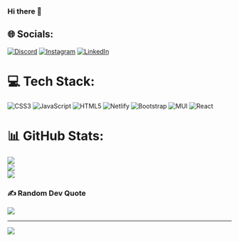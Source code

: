 ### Hi there 👋


## 🌐 Socials:
[![Discord](https://img.shields.io/badge/Discord-%237289DA.svg?logo=discord&logoColor=white)](https://discord.gg/https://discord.gg/M55b5Nd5) [![Instagram](https://img.shields.io/badge/Instagram-%23E4405F.svg?logo=Instagram&logoColor=white)](https://instagram.com/https://www.instagram.com/abhilashsingh4597/?next=%2F) [![LinkedIn](https://img.shields.io/badge/LinkedIn-%230077B5.svg?logo=linkedin&logoColor=white)](https://linkedin.com/in/www.linkedin.com/in/abhilash-singh-818a46244) 


# 💻 Tech Stack:
![CSS3](https://img.shields.io/badge/css3-%231572B6.svg?style=plastic&logo=css3&logoColor=white) ![JavaScript](https://img.shields.io/badge/javascript-%23323330.svg?style=plastic&logo=javascript&logoColor=%23F7DF1E) ![HTML5](https://img.shields.io/badge/html5-%23E34F26.svg?style=plastic&logo=html5&logoColor=white) ![Netlify](https://img.shields.io/badge/netlify-%23000000.svg?style=plastic&logo=netlify&logoColor=#00C7B7) ![Bootstrap](https://img.shields.io/badge/bootstrap-%23563D7C.svg?style=plastic&logo=bootstrap&logoColor=white) ![MUI](https://img.shields.io/badge/MUI-%230081CB.svg?style=plastic&logo=material-ui&logoColor=white) ![React](https://img.shields.io/badge/react-%2320232a.svg?style=plastic&logo=react&logoColor=%2361DAFB)


# 📊 GitHub Stats:
![](https://github-readme-stats.vercel.app/api?username=Abhilash4597&theme=monokai&hide_border=false&include_all_commits=false&count_private=true)<br/>
![](https://github-readme-streak-stats.herokuapp.com/?user=Abhilash4597&theme=monokai&hide_border=false)<br/>
![](https://github-readme-stats.vercel.app/api/top-langs/?username=Abhilash4597&theme=monokai&hide_border=false&include_all_commits=false&count_private=true&layout=compact)


### ✍️ Random Dev Quote
![](https://quotes-github-readme.vercel.app/api?type=horizontal&theme=radical)

---
[![](https://visitcount.itsvg.in/api?id=Abhilash4597&icon=1&color=10)](https://visitcount.itsvg.in)

<!-- Proudly created with GPRM ( https://gprm.itsvg.in ) -->
